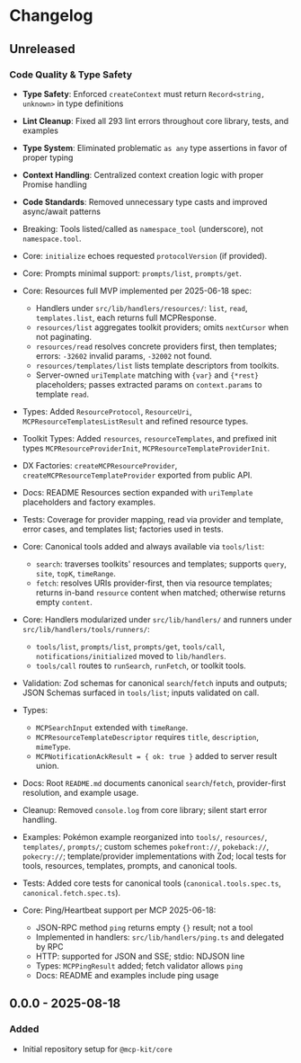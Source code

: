 # Changelog

## Unreleased

### Code Quality & Type Safety
- **Type Safety**: Enforced `createContext` must return `Record<string, unknown>` in type definitions
- **Lint Cleanup**: Fixed all 293 lint errors throughout core library, tests, and examples
- **Type System**: Eliminated problematic `as any` type assertions in favor of proper typing
- **Context Handling**: Centralized context creation logic with proper Promise handling
- **Code Standards**: Removed unnecessary type casts and improved async/await patterns

- Breaking: Tools listed/called as `namespace_tool` (underscore), not `namespace.tool`.
- Core: `initialize` echoes requested `protocolVersion` (if provided).
- Core: Prompts minimal support: `prompts/list`, `prompts/get`.
- Core: Resources full MVP implemented per 2025-06-18 spec:
  - Handlers under `src/lib/handlers/resources/`: `list`, `read`, `templates.list`, each returns full MCPResponse.
  - `resources/list` aggregates toolkit providers; omits `nextCursor` when not paginating.
  - `resources/read` resolves concrete providers first, then templates; errors: `-32602` invalid params, `-32002` not found.
  - `resources/templates/list` lists template descriptors from toolkits.
  - Server-owned `uriTemplate` matching with `{var}` and `{*rest}` placeholders; passes extracted params on `context.params` to template `read`.
- Types: Added `ResourceProtocol`, `ResourceUri`, `MCPResourceTemplatesListResult` and refined resource types.
- Toolkit Types: Added `resources`, `resourceTemplates`, and prefixed init types `MCPResourceProviderInit`, `MCPResourceTemplateProviderInit`.
- DX Factories: `createMCPResourceProvider`, `createMCPResourceTemplateProvider` exported from public API.
- Docs: README Resources section expanded with `uriTemplate` placeholders and factory examples.
- Tests: Coverage for provider mapping, read via provider and template, error cases, and templates list; factories used in tests.

- Core: Canonical tools added and always available via `tools/list`:
  - `search`: traverses toolkits' resources and templates; supports `query`, `site`, `topK`, `timeRange`.
  - `fetch`: resolves URIs provider-first, then via resource templates; returns in-band `resource` content when matched; otherwise returns empty `content`.
- Core: Handlers modularized under `src/lib/handlers/` and runners under `src/lib/handlers/tools/runners/`:
  - `tools/list`, `prompts/list`, `prompts/get`, `tools/call`, `notifications/initialized` moved to `lib/handlers`.
  - `tools/call` routes to `runSearch`, `runFetch`, or toolkit tools.
- Validation: Zod schemas for canonical `search`/`fetch` inputs and outputs; JSON Schemas surfaced in `tools/list`; inputs validated on call.
- Types:
  - `MCPSearchInput` extended with `timeRange`.
  - `MCPResourceTemplateDescriptor` requires `title`, `description`, `mimeType`.
  - `MCPNotificationAckResult = { ok: true }` added to server result union.
- Docs: Root `README.md` documents canonical `search`/`fetch`, provider-first resolution, and example usage.
- Cleanup: Removed `console.log` from core library; silent start error handling.
- Examples: Pokémon example reorganized into `tools/`, `resources/`, `templates/`, `prompts/`; custom schemes `pokefront://`, `pokeback://`, `pokecry://`; template/provider implementations with Zod; local tests for tools, resources, templates, prompts, and canonical tools.
- Tests: Added core tests for canonical tools (`canonical.tools.spec.ts`, `canonical.fetch.spec.ts`).

- Core: Ping/Heartbeat support per MCP 2025-06-18:
  - JSON-RPC method `ping` returns empty `{}` result; not a tool
  - Implemented in handlers: `src/lib/handlers/ping.ts` and delegated by RPC
  - HTTP: supported for JSON and SSE; stdio: NDJSON line
  - Types: `MCPPingResult` added; fetch validator allows `ping`
  - Docs: README and examples include ping usage

## 0.0.0 - 2025-08-18

### Added
- Initial repository setup for `@mcp-kit/core`

[Unreleased]: https://example.com/compare/v0.0.0...HEAD
